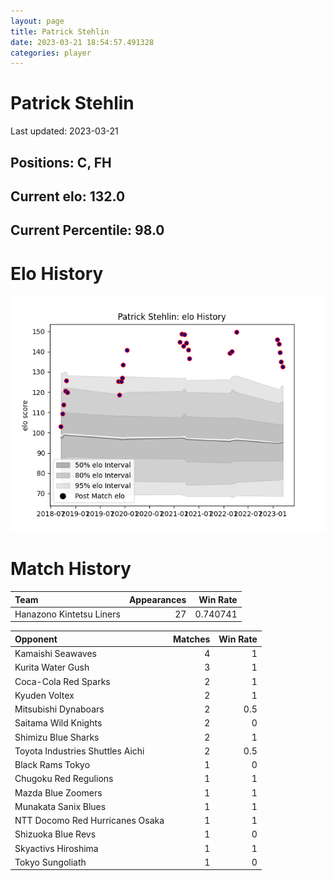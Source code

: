 ```yaml
---  
layout: page  
title: Patrick Stehlin  
date: 2023-03-21 18:54:57.491328  
categories: player  
---
```

# Patrick Stehlin


Last updated: 2023-03-21
## Positions: C, FH

## Current elo: 132.0

## Current Percentile: 98.0

# Elo History


![elo history](history_PatrickStehlin.png)
# Match History


| Team                     |   Appearances |   Win Rate |
|:-------------------------|--------------:|-----------:|
| Hanazono Kintetsu Liners |            27 |   0.740741 |

| Opponent                         |   Matches |   Win Rate |
|:---------------------------------|----------:|-----------:|
| Kamaishi Seawaves                |         4 |        1   |
| Kurita Water Gush                |         3 |        1   |
| Coca-Cola Red Sparks             |         2 |        1   |
| Kyuden Voltex                    |         2 |        1   |
| Mitsubishi Dynaboars             |         2 |        0.5 |
| Saitama Wild Knights             |         2 |        0   |
| Shimizu Blue Sharks              |         2 |        1   |
| Toyota Industries Shuttles Aichi |         2 |        0.5 |
| Black Rams Tokyo                 |         1 |        0   |
| Chugoku Red Regulions            |         1 |        1   |
| Mazda Blue Zoomers               |         1 |        1   |
| Munakata Sanix Blues             |         1 |        1   |
| NTT Docomo Red Hurricanes Osaka  |         1 |        1   |
| Shizuoka Blue Revs               |         1 |        0   |
| Skyactivs Hiroshima              |         1 |        1   |
| Tokyo Sungoliath                 |         1 |        0   |